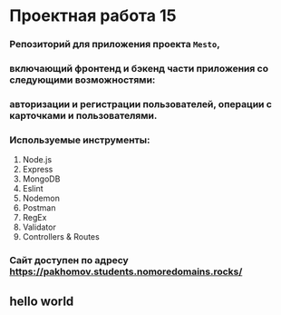 # Проектная работа 15
### Репозиторий для приложения проекта `Mesto`,
### включающий фронтенд и бэкенд части приложения со следующими возможностями:
### авторизации и регистрации пользователей, операции с карточками и пользователями. 
### Используемые инструменты:
1. Node.js
2. Express
3. MongoDB
4. Eslint
5. Nodemon
6. Postman
7. RegEx
8. Validator
9. Controllers & Routes

### Сайт доступен по адресу https://pakhomov.students.nomoredomains.rocks/
## hello world

